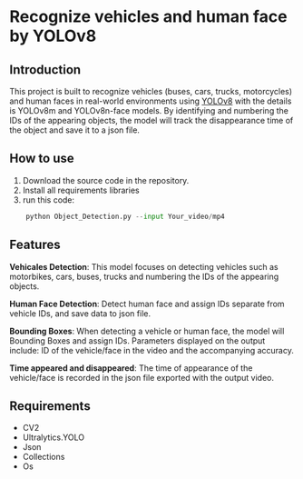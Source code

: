 # Recognize vehicles and human face by YOLOv8
## Introduction
This project is built to recognize vehicles (buses, cars, trucks, motorcycles) and human faces in real-world environments using [YOLOv8](https://docs.ultralytics.com/models/yolov8/) with the details is YOLOv8m and YOLOv8n-face models. By identifying and numbering the IDs of the appearing objects, the model will track the disappearance time of the object and save it to a json file.

## How to use
1. Download the source code in the repository.
2. Install all requirements libraries
3. run this code: 

```python
    python Object_Detection.py --input Your_video/mp4
```

## Features
**Vehicales Detection**: This model focuses on detecting vehicles such as motorbikes, cars, buses, trucks and numbering the IDs of the appearing objects.

**Human Face Detection**: Detect human face and assign IDs separate from vehicle IDs, and save data to json file.

**Bounding Boxes**: When detecting a vehicle or human face, the model will Bounding Boxes and assign IDs. Parameters displayed on the output include: ID of the vehicle/face in the video and the accompanying accuracy.

**Time appeared and disappeared**: The time of appearance of the vehicle/face is recorded in the json file exported with the output video.

## Requirements
* CV2
* Ultralytics.YOLO
* Json
* Collections
* Os